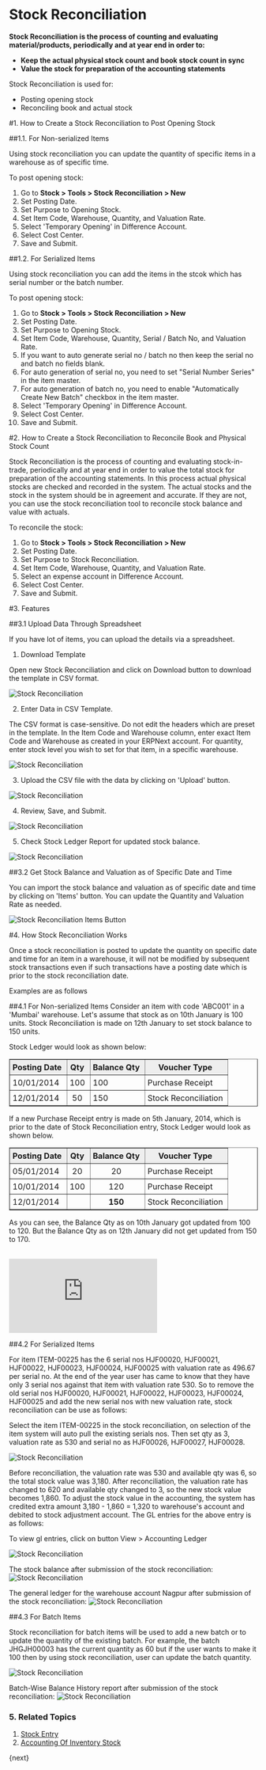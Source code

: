 <!-- add-breadcrumbs -->
# Stock Reconciliation

**Stock Reconciliation is the process of counting and evaluating material/products, periodically and at year end in order to:**

* **Keep the actual physical stock count and book stock count in sync**
* **Value the stock for preparation of the accounting statements**

Stock Reconciliation is used for:

* Posting opening stock
* Reconciling book and actual stock

#1. How to Create a Stock Reconciliation to Post Opening Stock

##1.1. For Non-serialized Items

Using stock reconciliation you can update the quantity of specific items in a warehouse as of specific time.

To post opening stock:

1. Go to **Stock > Tools > Stock Reconciliation > New**
1. Set Posting Date.
1. Set Purpose to Opening Stock.
1. Set Item Code, Warehouse, Quantity, and Valuation Rate.
1. Select 'Temporary Opening' in Difference Account.
1. Select Cost Center.
1. Save and Submit.

##1.2. For Serialized Items

Using stock reconciliation you can add the items in the stcok which has serial number or the batch number.

To post opening stock:

1. Go to **Stock > Tools > Stock Reconciliation > New**
1. Set Posting Date.
1. Set Purpose to Opening Stock.
1. Set Item Code, Warehouse, Quantity, Serial / Batch No, and Valuation Rate.
1. If you want to auto generate serial no / batch no then keep the serial no and batch no fields blank.
1. For auto generation of serial no, you need to set "Serial Number Series" in the item master.
1. For auto generation of batch no, you need to enable "Automatically Create New Batch" checkbox in the item master.
1. Select 'Temporary Opening' in Difference Account.
1. Select Cost Center.
1. Save and Submit.


#2. How to Create a Stock Reconciliation to Reconcile Book and Physical Stock Count

Stock Reconciliation is the process of counting and evaluating stock-in-trade, periodically and at year end in order to value the total stock for preparation of the accounting statements. In this process actual physical stocks are checked and recorded in the system. The actual stocks and the stock in the system should be in agreement and accurate. If they are not, you can use the stock reconciliation tool to reconcile stock balance and value with actuals.

To reconcile the stock:

1. Go to **Stock > Tools > Stock Reconciliation > New**
1. Set Posting Date.
1. Set Purpose to Stock Reconciliation.
1. Set Item Code, Warehouse, Quantity, and Valuation Rate.
1. Select an expense account in Difference Account.
1. Select Cost Center.
1. Save and Submit.

#3. Features

##3.1 Upload Data Through Spreadsheet

If you have lot of items, you can upload the details via a spreadsheet.

1. Download Template

  Open new Stock Reconciliation and click on Download button to download the template in CSV format.

  <img class="screenshot" alt="Stock Reconciliation" src="{{docs_base_url}}/assets/img/stock/stock-recon-1.png">

2. Enter Data in CSV Template.

  The CSV format is case-sensitive. Do not edit the headers which are preset in the template. In the Item Code and Warehouse column, enter exact Item Code and Warehouse as created in your ERPNext account. For quantity, enter stock level you wish to set for that item, in a specific warehouse.

  <img class="screenshot" alt="Stock Reconciliation" src="{{docs_base_url}}/assets/img/stock/stock-reco-data.png">


3. Upload the CSV file with the data by clicking on 'Upload' button.

  <img class="screenshot" alt="Stock Reconciliation" src="{{docs_base_url}}/assets/img/stock/stock-recon-2.png">


4. Review, Save, and Submit.

  <img class="screenshot" alt="Stock Reconciliation" src="{{docs_base_url}}/assets/img/stock/stock-reco-upload.gif">

5. Check Stock Ledger Report for updated stock balance.

  <img class="screenshot" alt="Stock Reconciliation" src="{{docs_base_url}}/assets/img/stock/stock-reco-ledger.png">

##3.2 Get Stock Balance and Valuation as of Specific Date and Time

You can import the stock balance and valuation as of specific date and time by clicking on 'Items' button. You can update the Quantity and Valuation Rate as needed.

<img class="screenshot" alt="Stock Reconciliation Items Button" src="{{docs_base_url}}/assets/img/stock/stock_reconciliation_items_button.gif">

#4. How Stock Reconciliation Works

Once a stock reconciliation is posted to update the quantity on specific date and time for an item in a warehouse, it will not be modified by subsequent stock transactions even if such transactions have a posting date which is prior to the stock reconciliation date.

Examples are as follows

##4.1 For Non-serialized Items
Consider an item with code 'ABC001' in a 'Mumbai' warehouse.
Let's assume that stock as on 10th January is 100 units.
Stock Reconciliation is made on 12th January to set stock balance to 150 units.

Stock Ledger would look as shown below:
<html>
<style>
    td {
    padding:5px 10px 5px 5px;
    };
    img {
    align:center;
    };
	table, th, td {
    border: 1px solid black;
    border-collapse: collapse;
	}
</style>
 <table border="1" cellspacing="0px">
            <tbody>
                <tr align="center" bgcolor="#EEE">
                    <td><b>Posting Date</b>
                    </td>
                    <td><b>Qty</b>
                    </td>
                    <td><b>Balance Qty</b>
                    </td>
                    <td><b>Voucher Type</b>
                    </td>
                </tr>
                <tr>
                    <td>10/01/2014</td>
                    <td align="center">100</td>
                    <td>100&nbsp;</td>
                    <td>Purchase Receipt</td>
                </tr>
                <tr>
                    <td>12/01/2014</td>
                    <td align="center">50</td>
                    <td>150</td>
                    <td>Stock Reconciliation</td>
                </tr>
            </tbody>
        </table>
</html>

If a new Purchase Receipt entry is made on 5th January, 2014, which is prior to the date of Stock Reconciliation entry, Stock Ledger would look as shown below.
<html>
	<table border="1" cellspacing="0px">
        <tbody>
            <tr align="center" bgcolor="#EEE">
                <td><b>Posting Date</b></td>
                <td><b>Qty</b></td>
                <td><b>Balance Qty</b></td>
                <td><b>Voucher Type</b></td>
            </tr>
            <tr>
                <td>05/01/2014</td>
                <td align="center">20</td>
                <td style="text-align: center;">20</td>
                <td>Purchase Receipt</td>
            </tr>
            <tr>
                <td>10/01/2014</td>
                <td align="center">100</td>
                <td style="text-align: center;">120</td>
                <td>Purchase Receipt</td>
            </tr>
            <tr>
                <td>12/01/2014</td>
                <td align="center"><br></td>
                <td style="text-align: center;"><b>150</b></td>
                <td>Stock Reconciliation<br></td>
            </tr>
        </tbody>
	</table>
</html>

As you can see, the Balance Qty as on 10th January got updated from 100 to 120. But the Balance Qty as on 12th January did not get updated from 150 to 170.

<br>

<div class="embed-container">
	<iframe src="https://www.youtube.com/embed/nlHX0ZZ84Lw" frameborder="0" allow="autoplay; encrypted-media" allowfullscreen>
	</iframe>
</div>

##4.2 For Serialized Items

For item ITEM-00225 has the 6 serial nos HJF00020, HJF00021, HJF00022, HJF00023, HJF00024, HJF00025 with valuation rate as 496.67 per serial no. At the end of the year user has came to know that they have only 3 serial nos against that item with valuation rate 530. So to remove the old serial nos HJF00020, HJF00021, HJF00022, HJF00023, HJF00024, HJF00025 and add the new serial nos with new valuation rate, stock reconciliation can be use as follows:

Select the item ITEM-00225 in the stock reconciliation, on selection of the item system will auto pull the existing serials nos. Then set qty as 3, valuation rate as 530 and serial no as HJF00026, HJF00027, HJF00028.


<img class="screenshot" alt="Stock Reconciliation" src="{{docs_base_url}}/assets/img/setup/stock-recon-for-serialized.png">

Before reconciliation, the valuation rate was 530 and available qty was 6, so the total stock value was 3,180. After reconciliation, the valuation rate has changed to 620 and available qty changed to 3, so the new stock value becomes 1,860. To adjust the stock value in the accounting, the system has credited extra amount 3,180 - 1,860 = 1,320 to warehouse's account and debited to stock adjustment account. The GL entries for the above entry is as follows:

To view gl entries, click on button View > Accounting Ledger

<img class="screenshot" alt="Stock Reconciliation" src="{{docs_base_url}}/assets/img/setup/gl_entry_for_serialized_items.png">

The stock balance after submission of the stock reconciliation:
<img class="screenshot" alt="Stock Reconciliation" src="{{docs_base_url}}/assets/img/setup/stock_balance_after_stock_reco_submission.png">

The general ledger for the warehouse account Nagpur after submission of the stock reconciliation:
<img class="screenshot" alt="Stock Reconciliation" src="{{docs_base_url}}/assets/img/setup/general_ledger_after_stock_reco_submission.png">

##4.3 For Batch Items

Stock reconciliation for batch items will be used to add a new batch or to update the quantity of the existing batch. For example, the batch JHGJH00003 has the current quantity as 60 but if the user wants to make it 100 then by using stock reconciliation, user can update the batch quantity.

<img class="screenshot" alt="Stock Reconciliation" src="{{docs_base_url}}/assets/img/setup/for_batch_item_after_stock_reco_submission.png">

Batch-Wise Balance History report after submission of the stock reconciliation:
<img class="screenshot" alt="Stock Reconciliation" src="{{docs_base_url}}/assets/img/setup/batchwise_balance_history_after_stock_reco_submission.png">

### 5. Related Topics
1. [Stock Entry](/docs/user/manual/en/stock/stock-entry)
1. [Accounting Of Inventory Stock](/docs/user/manual/en/stock/accounting-of-inventory-stock)


{next}
